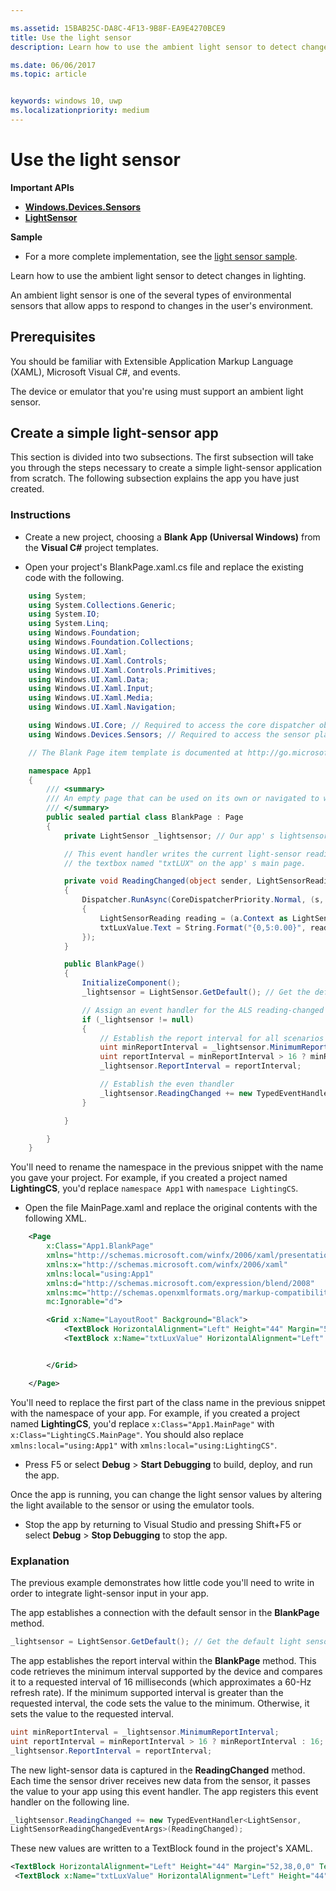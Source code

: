 ```yaml
---

ms.assetid: 15BAB25C-DA8C-4F13-9B8F-EA9E4270BCE9
title: Use the light sensor
description: Learn how to use the ambient light sensor to detect changes in lighting.

ms.date: 06/06/2017
ms.topic: article


keywords: windows 10, uwp
ms.localizationpriority: medium
---
```

# Use the light sensor


**Important APIs**

-   [**Windows.Devices.Sensors**](https://msdn.microsoft.com/library/windows/apps/BR206408)
-   [**LightSensor**](https://msdn.microsoft.com/library/windows/apps/BR225790)

**Sample**

-   For a more complete implementation, see the [light sensor sample](https://github.com/Microsoft/Windows-universal-samples/tree/master/Samples/LightSensor).

Learn how to use the ambient light sensor to detect changes in lighting.

An ambient light sensor is one of the several types of environmental sensors that allow apps to respond to changes in the user's environment.

## Prerequisites

You should be familiar with Extensible Application Markup Language (XAML), Microsoft Visual C#, and events.

The device or emulator that you're using must support an ambient light sensor.

## Create a simple light-sensor app

This section is divided into two subsections. The first subsection will take you through the steps necessary to create a simple light-sensor application from scratch. The following subsection explains the app you have just created.

###  Instructions

-   Create a new project, choosing a **Blank App (Universal Windows)** from the **Visual C#** project templates.

-   Open your project's BlankPage.xaml.cs file and replace the existing code with the following.

```csharp
    using System;
    using System.Collections.Generic;
    using System.IO;
    using System.Linq;
    using Windows.Foundation;
    using Windows.Foundation.Collections;
    using Windows.UI.Xaml;
    using Windows.UI.Xaml.Controls;
    using Windows.UI.Xaml.Controls.Primitives;
    using Windows.UI.Xaml.Data;
    using Windows.UI.Xaml.Input;
    using Windows.UI.Xaml.Media;
    using Windows.UI.Xaml.Navigation;

    using Windows.UI.Core; // Required to access the core dispatcher object
    using Windows.Devices.Sensors; // Required to access the sensor platform and the ALS

    // The Blank Page item template is documented at http://go.microsoft.com/fwlink/p/?linkid=234238

    namespace App1
    {
        /// <summary>
        /// An empty page that can be used on its own or navigated to within a Frame.
        /// </summary>
        public sealed partial class BlankPage : Page
        {
            private LightSensor _lightsensor; // Our app' s lightsensor object

            // This event handler writes the current light-sensor reading to
            // the textbox named "txtLUX" on the app' s main page.

            private void ReadingChanged(object sender, LightSensorReadingChangedEventArgs e)
            {
                Dispatcher.RunAsync(CoreDispatcherPriority.Normal, (s, a) =>
                {
                    LightSensorReading reading = (a.Context as LightSensorReadingChangedEventArgs).Reading;
                    txtLuxValue.Text = String.Format("{0,5:0.00}", reading.IlluminanceInLux);
                });
            }

            public BlankPage()
            {
                InitializeComponent();
                _lightsensor = LightSensor.GetDefault(); // Get the default light sensor object

                // Assign an event handler for the ALS reading-changed event
                if (_lightsensor != null)
                {
                    // Establish the report interval for all scenarios
                    uint minReportInterval = _lightsensor.MinimumReportInterval;
                    uint reportInterval = minReportInterval > 16 ? minReportInterval : 16;
                    _lightsensor.ReportInterval = reportInterval;

                    // Establish the even thandler
                    _lightsensor.ReadingChanged += new TypedEventHandler<LightSensor, LightSensorReadingChangedEventArgs>(ReadingChanged);
                }

            }

        }
    }
```

You'll need to rename the namespace in the previous snippet with the name you gave your project. For example, if you created a project named **LightingCS**, you'd replace `namespace App1` with `namespace LightingCS`.

-   Open the file MainPage.xaml and replace the original contents with the following XML.

```xml
    <Page
        x:Class="App1.BlankPage"
        xmlns="http://schemas.microsoft.com/winfx/2006/xaml/presentation"
        xmlns:x="http://schemas.microsoft.com/winfx/2006/xaml"
        xmlns:local="using:App1"
        xmlns:d="http://schemas.microsoft.com/expression/blend/2008"
        xmlns:mc="http://schemas.openxmlformats.org/markup-compatibility/2006"
        mc:Ignorable="d">

        <Grid x:Name="LayoutRoot" Background="Black">
            <TextBlock HorizontalAlignment="Left" Height="44" Margin="52,38,0,0" TextWrapping="Wrap" Text="LUX Reading" VerticalAlignment="Top" Width="150"/>
            <TextBlock x:Name="txtLuxValue" HorizontalAlignment="Left" Height="44" Margin="224,38,0,0" TextWrapping="Wrap" Text="TextBlock" VerticalAlignment="Top" Width="217"/>


        </Grid>

    </Page>
```

You'll need to replace the first part of the class name in the previous snippet with the namespace of your app. For example, if you created a project named **LightingCS**, you'd replace `x:Class="App1.MainPage"` with `x:Class="LightingCS.MainPage"`. You should also replace `xmlns:local="using:App1"` with `xmlns:local="using:LightingCS"`.

-   Press F5 or select **Debug** > **Start Debugging** to build, deploy, and run the app.

Once the app is running, you can change the light sensor values by altering the light available to the sensor or using the emulator tools.

-   Stop the app by returning to Visual Studio and pressing Shift+F5 or select **Debug** > **Stop Debugging** to stop the app.

###  Explanation

The previous example demonstrates how little code you'll need to write in order to integrate light-sensor input in your app.

The app establishes a connection with the default sensor in the **BlankPage** method.

```csharp
_lightsensor = LightSensor.GetDefault(); // Get the default light sensor object
```

The app establishes the report interval within the **BlankPage** method. This code retrieves the minimum interval supported by the device and compares it to a requested interval of 16 milliseconds (which approximates a 60-Hz refresh rate). If the minimum supported interval is greater than the requested interval, the code sets the value to the minimum. Otherwise, it sets the value to the requested interval.

```csharp
uint minReportInterval = _lightsensor.MinimumReportInterval;
uint reportInterval = minReportInterval > 16 ? minReportInterval : 16;
_lightsensor.ReportInterval = reportInterval;
```
The new light-sensor data is captured in the **ReadingChanged** method. Each time the sensor driver receives new data from the sensor, it passes the value to your app using this event handler. The app registers this event handler on the following line.

```csharp
_lightsensor.ReadingChanged += new TypedEventHandler<LightSensor,
LightSensorReadingChangedEventArgs>(ReadingChanged);
```

These new values are written to a TextBlock found in the project's XAML.

```xml
<TextBlock HorizontalAlignment="Left" Height="44" Margin="52,38,0,0" TextWrapping="Wrap" Text="LUX Reading" VerticalAlignment="Top" Width="150"/>
 <TextBlock x:Name="txtLuxValue" HorizontalAlignment="Left" Height="44" Margin="224,38,0,0" TextWrapping="Wrap" Text="TextBlock" VerticalAlignment="Top" Width="217"/>
```